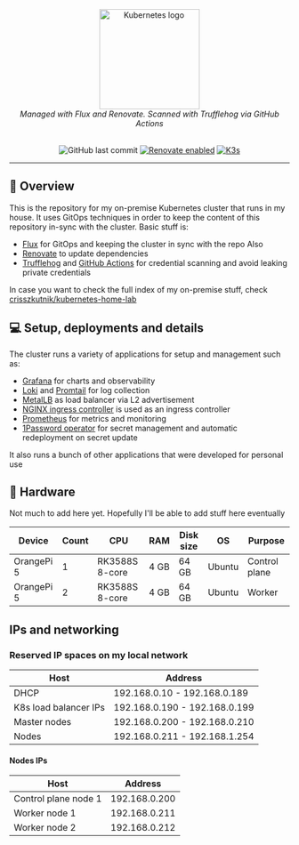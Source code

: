 <div align="center">
  <img src="https://avatars.githubusercontent.com/u/61287648" align="center" width="180px" height="180px" alt="Kubernetes logo"/>
  <div>
      <i>Managed with Flux and Renovate. Scanned with Trufflehog via GitHub Actions</i>
  </div>
</div>

<br />

<div align="center">
  
  ![GitHub last commit](https://img.shields.io/github/last-commit/crisszkutnik/home-lab)
  [![Renovate enabled](https://img.shields.io/badge/Renovate-Enabled-brightgreen)](https://github.com/renovatebot/renovate)
  [![K3s](https://img.shields.io/badge/K3s-gold)](https://k3s.io/)
  
</div>

---

## 📖 Overview

This is the repository for my on-premise Kubernetes cluster that runs in my house. It uses GitOps techniques in order to keep the content of this repository in-sync with the cluster. Basic stuff is:

- [Flux](https://github.com/fluxcd/flux2) for GitOps and keeping the cluster in sync with the repo Also
- [Renovate](https://github.com/renovatebot/renovate) to update dependencies
- [Trufflehog](https://github.com/trufflesecurity/trufflehog) and [GitHub Actions](https://github.com/features/actions) for credential scanning and avoid leaking private credentials

In case you want to check the full index of my on-premise stuff, check [crisszkutnik/kubernetes-home-lab](https://github.com/crisszkutnik/kubernetes-home-lab)

## 💻 Setup, deployments and details

The cluster runs a variety of applications for setup and management such as:

- [Grafana](https://grafana.com/) for charts and observability
- [Loki](https://grafana.com/oss/loki/) and [Promtail](https://grafana.com/docs/loki/latest/send-data/promtail/) for log collection
- [MetalLB](https://metallb.universe.tf/) as load balancer via L2 advertisement
- [NGINX ingress controller](https://docs.nginx.com/nginx-ingress-controller/) is used as an ingress controller
- [Prometheus](https://prometheus-operator.dev/) for metrics and monitoring
- [1Password operator](https://developer.1password.com/docs/k8s/k8s-integrations/) for secret management and automatic redeployment on secret update

It also runs a bunch of other applications that were developed for personal use

## 🔧 Hardware

Not much to add here yet. Hopefully I'll be able to add stuff here eventually

| Device     | Count | CPU            | RAM  | Disk size | OS     | Purpose       |
| ---------- | ----- | -------------- | ---- | --------- | ------ | ------------- |
| OrangePi 5 | 1     | RK3588S 8-core | 4 GB | 64 GB     | Ubuntu | Control plane |
| OrangePi 5 | 2     | RK3588S 8-core | 4 GB | 64 GB     | Ubuntu | Worker        |

## IPs and networking

### Reserved IP spaces on my local network

| Host                  | Address                       |
| --------------------- | ----------------------------- |
| DHCP                  | 192.168.0.10 - 192.168.0.189  |
| K8s load balancer IPs | 192.168.0.190 - 192.168.0.199 |
| Master nodes          | 192.168.0.200 - 192.168.0.210 |
| Nodes                 | 192.168.0.211 - 192.168.1.254 |

#### Nodes IPs

| Host                 | Address       |
| -------------------- | ------------- |
| Control plane node 1 | 192.168.0.200 |
| Worker node 1        | 192.168.0.211 |
| Worker node 2        | 192.168.0.212 |
